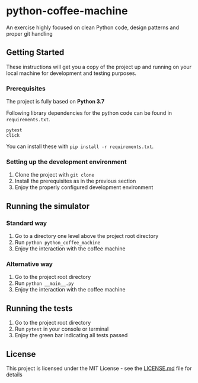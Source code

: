  # python-coffee-machine
 
 An exercise highly focused on clean Python code, design patterns and proper git handling
 
 
 ## Getting Started
 
 These instructions will get you a copy of the project up and running on your local machine for development and testing purposes.
 
 ### Prerequisites
 
 The project is fully based on __Python 3.7__
 
 Following library dependencies for the python code can be found in `requirements.txt`.  
 ```
 pytest
 click
 ```
 You can install these with `pip install -r requirements.txt`.
 
 ### Setting up the development environment
 
1. Clone the project with `git clone`
2. Install the prerequisites as in the previous section 
3. Enjoy the properly configured development environment

 ## Running the simulator
 
 ### Standard way
1. Go to a directory one level above the project root directory
2. Run `python python_coffee_machine`
3. Enjoy the interaction with the coffee machine

### Alternative way 
1. Go to the project root directory
2. Run `python __main__.py`
3. Enjoy the interaction with the coffee machine
 
 
 ## Running the tests
 
 1. Go to the project root directory 
 2. Run `pytest` in your console or terminal  
 3. Enjoy the green bar indicating all tests passed
 
 
 ## License
 
 This project is licensed under the MIT License - see the [LICENSE.md](LICENSE.md) file for details
